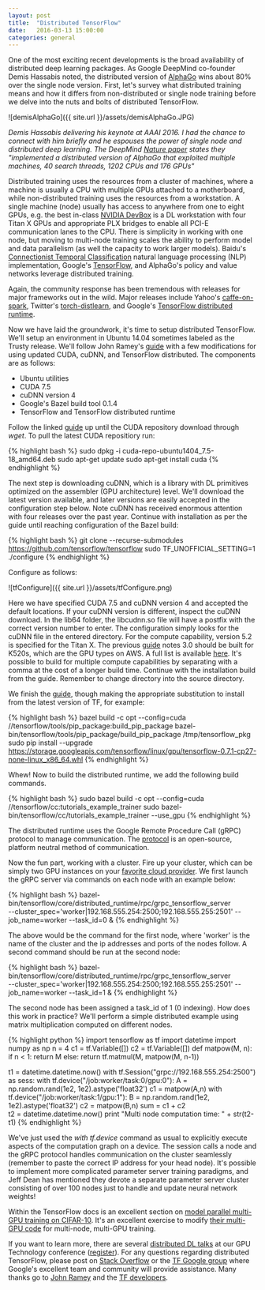 ```yaml
---
layout: post
title:  "Distributed TensorFlow"
date:   2016-03-13 15:00:00
categories: general
---
```


One of the most exciting recent developments is the broad availability of distributed deep learning packages.  As Google DeepMind co-founder Demis Hassabis noted, the distributed version of [AlphaGo][deepmindAG] wins about 80% over the single node version.  First, let's survey what distributed training means and how it differs from non-distributed or single node training before we delve into the nuts and bolts of distributed TensorFlow.

![demisAlphaGo]({{ site.url }}/assets/demisAlphaGo.JPG)

*Demis Hassabis delivering his keynote at AAAI 2016.  I had the chance to connect with him briefly and he espouses the power of single node and distributed deep learning.  The DeepMind [Nature paper][natureGo] states they "implemented a distributed version of AlphaGo that exploited multiple machines, 40 search threads, 1202 CPUs and 176 GPUs"*

Distributed training uses the resources from a cluster of machines, where a machine is usually a CPU with multiple GPUs attached to a motherboard, while non-distributed training uses the resources from a workstation.  A single machine (node) usually has access to anywhere from one to eight GPUs, e.g. the best in-class [NVIDIA DevBox][devBoxLink] is a DL workstation with four Titan X GPUs and appropriate PLX bridges to enable all PCI-E communication lanes to the CPU.  There is simplicity in working with one node, but moving to multi-node training scales the ability to perform model and data parallelism (as well the capacity to work larger models).  Baidu's [Connectionist Temporal Classification][warpCTC] natural language processing (NLP) implementation, Google's [TensorFlow][tf], and AlphaGo's policy and value networks leverage distributed training. 

Again, the community response has been tremendous with releases for major frameworks out in the wild.  Major releases include Yahoo's [caffe-on-spark][caffeSpark], Twitter's [torch-distlearn][torchDist], and Google's [TensorFlow distributed runtime][tfDist].

Now we have laid the groundwork, it's time to setup distributed TensorFlow.  We'll setup an environment in Ubuntu 14.04 sometimes labeled as the Trusty release.  We'll follow John Ramey's [guide][ramGuide] with a few modifications for using updated CUDA, cuDNN, and TensorFlow distributed.  The components are as follows:

- Ubuntu utilities
- CUDA 7.5
- cuDNN version 4 
- Google's Bazel build tool 0.1.4
- TensorFlow and TensorFlow distributed runtime

Follow the linked [guide][ramGuide] up until the CUDA repository download through *wget*.  To pull the latest CUDA repositiory run:

{% highlight bash %}
sudo dpkg -i cuda-repo-ubuntu1404_7.5-18_amd64.deb
sudo apt-get update
sudo apt-get install cuda
{% endhighlight %}

The next step is downloading cuDNN, which is a library with DL primitives optimized on the assembler (GPU architecture) level.  We'll download the latest version available, and later versions are easily accepted in the configuration step below.  Note cuDNN has received enormous attention with four releases over the past year.  Continue with installation as per the guide until reaching configuration of the Bazel build:

{% highlight bash %}
git clone --recurse-submodules https://github.com/tensorflow/tensorflow
sudo TF_UNOFFICIAL_SETTING=1 ./configure
{% endhighlight %}

Configure as follows:

![tfConfigure]({{ site.url }}/assets/tfConfigure.png)

Here we have specified CUDA 7.5 and cuDNN version 4 and accepted the default locations.  If your cuDNN version is different, inspect the cuDNN download.  In the lib64 folder, the libcudnn.so file will have a postfix with the correct version number to enter.  The configuration simply looks for the cuDNN file in the entered directory.  For the compute capability, version 5.2 is specified for the Titan X.  The previous [guide][ramGuide] notes 3.0 should be built for K520s, which are the GPU types on AWS.  A full list is available [here][nvCompute].  It's possible to build for multiple compute capabilities by separating with a comma at the cost of a longer build time.  Continue with the installation build from the guide.  Remember to change directory into the source directory.  

We finish the [guide][ramGuide], though making the appropriate substitution to install from the latest version of TF, for example:

{% highlight bash %}
bazel build -c opt --config=cuda //tensorflow/tools/pip_package:build_pip_package
bazel-bin/tensorflow/tools/pip_package/build_pip_package /tmp/tensorflow_pkg
sudo pip install --upgrade https://storage.googleapis.com/tensorflow/linux/gpu/tensorflow-0.7.1-cp27-none-linux_x86_64.whl
{% endhighlight %}

Whew! Now to build the distributed runtime, we add the following build commands.

{% highlight bash %}
sudo bazel build -c opt --config=cuda //tensorflow/cc:tutorials_example_trainer
sudo bazel-bin/tensorflow/cc/tutorials_example_trainer --use_gpu
{% endhighlight %}

The distributed runtime uses the Google Remote Procedure Call (gRPC) protocol to manage communication.  The [protocol][grpc] is an open-source, platform neutral method of communication. 

Now the fun part, working with a cluster.  Fire up your cluster, which can be simply two GPU instances on your [favorite cloud provider][cloudNV].  We first launch the gRPC server via commands on each node with an example below:

{% highlight bash %}
bazel-bin/tensorflow/core/distributed_runtime/rpc/grpc_tensorflow_server \
--cluster_spec='worker|192.168.555.254:2500;192.168.555.255:2501' --job_name=worker --task_id=0 &
{% endhighlight %}

The above would be the command for the first node, where 'worker' is the name of the cluster and the ip addresses and ports of the nodes follow.  A second command should be run at the second node:

{% highlight bash %}
bazel-bin/tensorflow/core/distributed_runtime/rpc/grpc_tensorflow_server \
--cluster_spec='worker|192.168.555.254:2500;192.168.555.255:2501' --job_name=worker --task_id=1 &
{% endhighlight %}

The second node has been assigned a task_id of 1 (0 indexing).  How does this work in practice?  We'll perform a simple distributed example using matrix multiplication computed on different nodes.

{% highlight python %}
import tensorflow as tf
import datetime
import numpy as np
n = 4
c1 = tf.Variable([])
c2 = tf.Variable([])
def matpow(M, n):
    if n < 1: 
        return M
    else:
        return tf.matmul(M, matpow(M, n-1))

t1 = datetime.datetime.now()
with tf.Session("grpc://192.168.555.254:2500") as sess:
    with tf.device("/job:worker/task:0/gpu:0"):
        A = np.random.rand(1e2, 1e2).astype('float32')
        c1 = matpow(A,n)
    with tf.device("/job:worker/task:1/gpu:1"):
        B = np.random.rand(1e2, 1e2).astype('float32')
        c2 = matpow(B,n)
    sum = c1 + c2  
t2 = datetime.datetime.now()
print "Multi node computation time: " + str(t2-t1)
{% endhighlight %}

We've just used the *with tf.device* command as usual to explicitly execute aspects of the computation graph on a device.  The session calls a node and the gRPC protocol handles communication on the cluster seamlessly (remember to paste the correct IP address for your head node).  It's possible to implement more complicated parameter server training paradigms, and Jeff Dean has mentioned they devote a separate parameter server cluster consisting of over 100 nodes just to handle and update neural network weights!

Within the TensorFlow docs is an excellent section on [model parallel multi-GPU training on CIFAR-10][cifar10].  It's an excellent exercise to modify [their multi-GPU code][cifar10gpu] for multi-node, multi-GPU training.

If you want to learn more, there are several [distributed DL talks][gtcDist] at our GPU Technology conference ([register][regGTC]).  For any questions regarding distributed TensorFlow, please post on [Stack Overflow][so] or the [TF Google group][tfGroup] where Google's excellent team and community will provide assistance.  Many thanks go to [John Ramey][ramey] and the [TF developers][tfDevs].  

[nvCompute]: https://developer.nvidia.com/cuda-gpus
[ramGuide]: http://ramhiser.com/2016/01/05/installing-tensorflow-on-an-aws-ec2-instance-with-gpu-support/
[regGTC]: https://gputechconf.smarteventscloud.com/portal/registration/leot21673
[gtcDist]: http://registration.gputechconf.com/quicklink/3FfciVD
[tfDevs]: https://www.tensorflow.org/about.html
[warpCTC]: https://github.com/baidu-research/warp-ctc
[deepmindAG]: https://deepmind.com/alpha-go.html
[devBoxLink]: https://developer.nvidia.com/devbox
[ramey]: http://ramhiser.com/
[cloudNV]: http://www.nvidia.com/object/gpu-cloud-computing-services.html
[gRPC]: http://www.grpc.io/docs/
[cifar10]: https://www.tensorflow.org/versions/r0.7/tutorials/deep_cnn/index.html
[cifar10gpu]: https://github.com/tensorflow/tensorflow/blob/d6357a5849db980df51d00d8a9ff874cda2faeb3/tensorflow/models/image/cifar10/cifar10_multi_gpu_train.py
[caffeSpark]: https://github.com/yahoo/CaffeOnSpark
[torchDist]: https://github.com/twitter/torch-distlearn
[tfDist]: https://github.com/tensorflow/tensorflow/tree/b88971051fbc49fa1e0b91ec1b0b60defa11697e/tensorflow/core/distributed_runtime
[tf]: https://github.com/tensorflow/tensorflow
[natureGo]: http://www.nature.com/nature/journal/v529/n7587/full/nature16961.html
[so]: http://stackoverflow.com/questions/tagged/tensorflow
[tfGroup]: https://groups.google.com/a/tensorflow.org/forum/#!forum/discuss